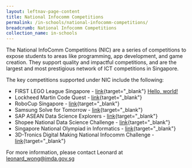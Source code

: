 ```yaml
---
layout: leftnav-page-content
title: National Infocomm Competitions
permalink: /in-schools/national-infocomm-competitions/
breadcrumb: National Infocomm Competitions
collection_name: in-schools
---
```

The National InfoComm Competitions (NIC) are a series of competitions to expose students to areas like programming, app development, and game creation. They support quality and impactful competitions, and are the largest and most prestigious network of ICT competitions in Singapore. 

The key competitions supported under NIC include the following:
* FIRST LEGO League Singapore - [link](www.firstlegoleague.sg){target="_blank"}
<a href="www.firstlegoleague.sg" target="_blank">Hello, world!</a>
* Lockheed Martin Code Quest - [link](https://www.lockheedmartin.com/en-us/who-we-are/communities/codequest/code-quest-suntec.html){target="_blank"}
* RoboCup Singapore - [link](www.robocupsingapore.org){target="_blank"}
* Samsung Solve for Tomorrow - [link](www.samsung.com/sg/solvefortomorrow/){target="_blank"}
* SAP ASEAN Data Science Explorers - [link](www.aseandse.org){target="_blank"}
* Shopee National Data Science Challenge - [link](https://careers.shopee.sg/ndsc/){target="_blank"}
* Singapore National Olympiad in Informatics - [link](https://noisg.comp.nus.edu.sg/noi/){target="_blank"}
* 3D-Tronics Digital Making National Infocomm Challenge - [link](https://www.3d-tronics.com){target="_blank"}

For more information, please contact Leonard at <leonard_wong@imda.gov.sg>
